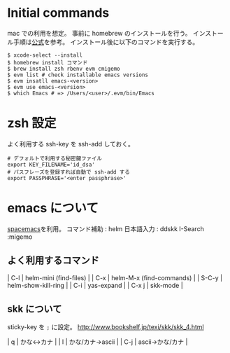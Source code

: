 # Initial commands
mac での利用を想定。
事前に homebrew のインストールを行う。
インストール手順は[公式](https://brew.sh/index_ja.html)を参考。
インストール後に以下のコマンドを実行する。

```
$ xcode-select --install
$ homebrew install コマンド
$ brew install zsh rbenv evm cmigemo
$ evm list # check installable emacs versions
$ evm insatll emacs-<version>
$ evm use emacs-<version>
$ which Emacs # => /Users/<user>/.evm/bin/Emacs
```

# zsh 設定
よく利用する ssh-key を ssh-add しておく。

```.zshrc.mine
# デフォルトで利用する秘密鍵ファイル
export KEY_FILENAME='id_dsa'
# パスフレーズを登録すれば自動で ssh-add する
export PASSPHRASE='<enter passphrase>'
```

# emacs について
[spacemacs](http://spacemacs.org/)を利用。
コマンド補助 : helm
日本語入力 : ddskk
I-Search :migemo

## よく利用するコマンド

| C-l   | helm-mini (find-files)   |
| C-x   | helm-M-x (find-commands) |
| S-C-y | helm-show-kill-ring      |
| C-i   | yas-expand               |
| C-x j | skk-mode                 |

## skk について
sticky-key を `;` に設定。
http://www.bookshelf.jp/texi/skk/skk_4.html

| q   | かな<->カナ      |
| l   | かな/カナ->ascii |
| C-j | ascii->かな/カナ |
